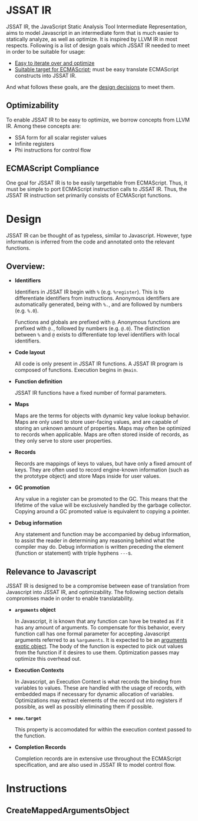 # JSSAT IR

JSSAT IR, the JavaScript Static Analysis Tool Intermediate Representation, aims
to model Javascript in an intermediate form that is much easier to statically
analyze, as well as optimize. It is inspired by LLVM IR in most respects.
Following is a list of design goals which JSSAT IR needed to meet in order to be
suitable for usage:

- [Easy to iterate over and optimize](#optimizability)
- [Suitable target for ECMAScript](#ecmascript-compliance); must be easy
  translate ECMAScript constructs into JSSAT IR.

And what follows these goals, are the [design decisions](#design) to meet them.

## Optimizability

To enable JSSAT IR to be easy to optimize, we borrow concepts from LLVM IR.
Among these concepts are:

- SSA form for all scalar register values
- Infinite registers
- Phi instructions for control flow

## ECMAScript Compliance

One goal for JSSAT IR is to be easily targettable from ECMAScript. Thus, it must
be simple to port ECMAScript instruction calls to JSSAT IR. Thus, the JSSAT IR
instruction set primarily consists of ECMAScript functions.

# Design

JSSAT IR can be thought of as typeless, similar to Javascript. However, type
information is inferred from the code and annotated onto the relevant functions.

## Overview:

- **Identifiers**

  Identifiers in JSSAT IR begin with `%` (e.g. `%register`). This is to
  differentiate identifiers from instructions. Anonymous identifiers are
  automatically generated, being with `%.`, and are followed by numbers (e.g.
  `%.0`).

  Functions and globals are prefixed with `@`. Anonymous functions are prefixed
  with `@.`, followed by numbers (e.g. `@.0`). The distinction between `%` and
  `@` exists to differentiate top level identifiers with local identifiers.

- **Code layout**

  All code is only present in JSSAT IR functions. A JSSAT IR program is composed
  of functions. Execution begins in `@main`.

- **Function definition**

  JSSAT IR functions have a fixed number of formal parameters.

- **Maps**

  Maps are the terms for objects with dynamic key value lookup behavior. Maps
  are only used to store user-facing values, and are capable of storing an
  unknown amount of properties. Maps may often be optimized to records when
  applicable. Maps are often stored inside of records, as they only serve to
  store user properties.

- **Records**

  Records are mappings of keys to values, but have only a fixed amount of keys.
  They are often used to record engine-known information (such as the prototype
  object) and store Maps inside for user values.

- **GC promotion**

  Any value in a register can be promoted to the GC. This means that the
  lifetime of the value will be exclusively handled by the garbage collector.
  Copying around a GC promoted value is equivalent to copying a pointer.

- **Debug information**

  Any statement and function may be accompanied by debug information, to assist
  the reader in determining any reasoning behind what the compiler may do. Debug
  information is written preceding the element (function or statement) with
  triple hyphens `---`s.

## Relevance to Javascript

JSSAT IR is designed to be a compromise between ease of translation from
Javascript into JSSAT IR, and optimizability. The following section details
compromises made in order to enable translatability.

- **`arguments` object**

  In Javascript, it is known that any function can have be treated as if it has
  any amount of arguments. To compensate for this behavior, every function call
  has one formal parameter for accepting Javascript arguments referred to as
  `%arguments`. It is expected to be an [arguments exotic object][args-exotic].
  The body of the function is expected to pick out values from the function if
  it desires to use them. Optimization passes may optimize this overhead out.

  [args-exotic]: https://tc39.es/ecma262/#sec-arguments-exotic-objects

- **Execution Contexts**

  In Javascript, an Execution Context is what records the binding from variables
  to values. These are handled with the usage of records, with embedded maps if
  necessary for dynamic allocation of variables. Optimizations may extract
  elements of the record out into registers if possible, as well as possibly
  eliminating them if possible.

- **`new.target`**

  This property is accomodated for within the execution context passed to the
  function.

- **Completion Records**

  Completion records are in extensive use throughout the ECMAScript
  specification, and are also used in JSSAT IR to model control flow.

# Instructions

## CreateMappedArgumentsObject
